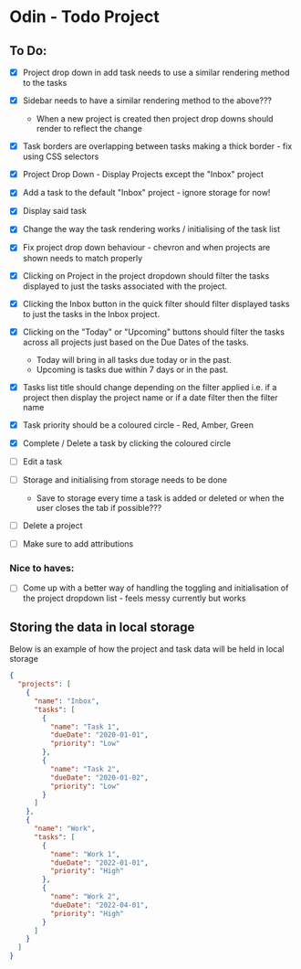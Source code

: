 # Odin - Todo Project

## To Do:

- [x] Project drop down in add task needs to use a similar rendering method to the tasks
- [x] Sidebar needs to have a similar rendering method to the above???
  - When a new project is created then project drop downs should render to reflect the change
- [x] Task borders are overlapping between tasks making a thick border - fix using CSS selectors
- [x] Project Drop Down - Display Projects except the "Inbox" project

- [x] Add a task to the default "Inbox" project - ignore storage for now!
- [x] Display said task
- [x] Change the way the task rendering works / initialising of the task list

- [x] Fix project drop down behaviour - chevron and when projects are shown needs to match properly

- [x] Clicking on Project in the project dropdown should filter the tasks displayed to just the tasks associated with the project.
- [x] Clicking the Inbox button in the quick filter should filter displayed tasks to just the tasks in the Inbox project.
- [x] Clicking on the "Today" or "Upcoming" buttons should filter the tasks across all projects just based on the Due Dates of the tasks.

  - Today will bring in all tasks due today or in the past.
  - Upcoming is tasks due within 7 days or in the past.

- [x] Tasks list title should change depending on the filter applied i.e. if a project then display the project name or if a date filter then the filter name
- [x] Task priority should be a coloured circle - Red, Amber, Green
- [x] Complete / Delete a task by clicking the coloured circle

- [ ] Edit a task
- [ ] Storage and initialising from storage needs to be done
  - Save to storage every time a task is added or deleted or when the user closes the tab if possible???
- [ ] Delete a project
- [ ] Make sure to add attributions

### Nice to haves:

- [ ] Come up with a better way of handling the toggling and initialisation of the project dropdown list - feels messy currently but works

## Storing the data in local storage

Below is an example of how the project and task data will be held in local storage

```json
{
  "projects": [
    {
      "name": "Inbox",
      "tasks": [
        {
          "name": "Task 1",
          "dueDate": "2020-01-01",
          "priority": "Low"
        },
        {
          "name": "Task 2",
          "dueDate": "2020-01-02",
          "priority": "Low"
        }
      ]
    },
    {
      "name": "Work",
      "tasks": [
        {
          "name": "Work 1",
          "dueDate": "2022-01-01",
          "priority": "High"
        },
        {
          "name": "Work 2",
          "dueDate": "2022-04-01",
          "priority": "High"
        }
      ]
    }
  ]
}
```
